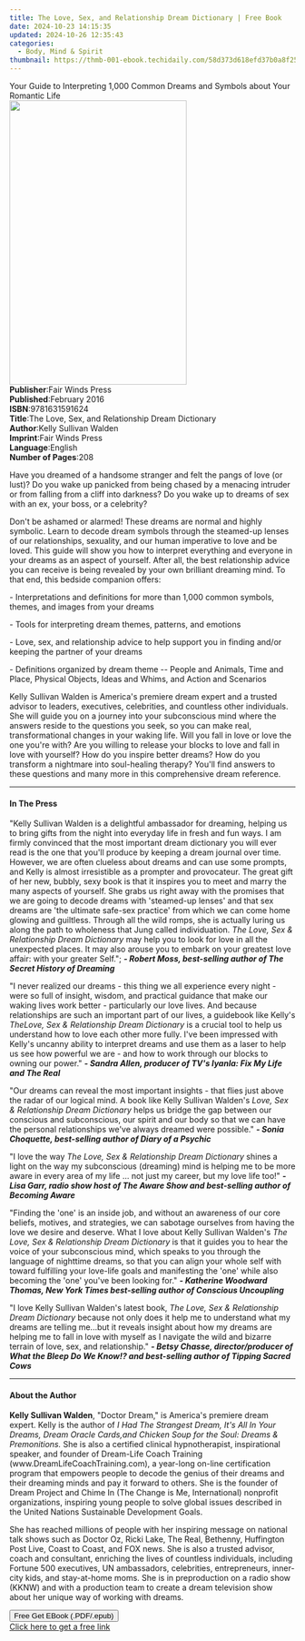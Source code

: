 ```yaml
---
title: The Love, Sex, and Relationship Dream Dictionary | Free Book
date: 2024-10-23 14:15:35
updated: 2024-10-26 12:35:43
categories:
  - Body, Mind & Spirit
thumbnail: https://thmb-001-ebook.techidaily.com/58d373d618efd37b0a8f25166878c957c30a7aa4a4db0341dc76186a65476396.jpg
---
```

<main id="book-container">
  <div class="flex flex-col">
    <div class="book-brief flex-1 py-6 px-4 sm:p-6 md:py-10 md:px-8">
      <!-- brief-->
      <div class="book-brief-main">
        Your Guide to Interpreting 1,000 Common Dreams and Symbols about Your
        Romantic Life
      </div>
    </div>
    <div
      class="book-meta-info flex-1 grid gap-4 col-start-1 col-end-3 row-start-1 sm:mb-6 sm:grid-cols-4 lg:gap-6 lg:col-start-2 lg:row-end-6 lg:row-span-6 lg:mb-0"
    >
      <div
        class="book-meta-info-left place-content-center mt-4 p-4 text-sm leading-6 col-start-2 col-span-2 dark:text-slate-400"
      >
        <img
          class="w-full h-500 object-cover rounded-lg sm:h-255 sm:col-span-2 lg:col-span-full"
          src="https://img-001-ebook.techidaily.com/95ac7601411e88883d28bf3e07383636d820f8fc1f15f51a2980bf8456241462.jpg"
          alt=""
          width="312"
          height="500"
        />
      </div>
      <div
        class="book-meta-info-right mt-2 col-start-1 row-start-2 col-span-3 self-center"
      >
        <!-- meta data  -->
        <div class="flex flex-col px-4 md:px-8">
          <div class="flex-1">
            <strong>Publisher</strong>:<span class="px-2"
              >Fair Winds Press</span
            >
          </div>
          <div class="flex-1">
            <strong>Published</strong>:<span class="px-2">February 2016</span>
          </div>
          <div class="flex-1">
            <strong>ISBN</strong>:<span class="px-2">9781631591624</span>
          </div>
          <div class="flex-1">
            <strong>Title</strong>:<span class="px-2"
              >The Love, Sex, and Relationship Dream Dictionary</span
            >
          </div>
          <div class="flex-1">
            <strong>Author</strong>:<span class="px-2"
              >Kelly Sullivan Walden</span
            >
          </div>
          <div class="flex-1">
            <strong>Imprint</strong>:<span class="px-2">Fair Winds Press</span>
          </div>
          <div class="flex-1">
            <strong>Language</strong>:<span class="px-2">English</span>
          </div>
          <div class="flex-1">
            <strong>Number of Pages</strong>:<span class="px-2">208</span>
          </div>
        </div>
      </div>
    </div>
    <div class="book-description flex-1 py-6 px-4 sm:p-6 md:py-10 md:px-8">
      <div class="book-description-main">
        <div accordion-content="" id="description">
          <p>
            Have you dreamed of a handsome stranger and felt the pangs of love
            (or lust)? Do you wake up panicked from being chased by a menacing
            intruder or from falling from a cliff into darkness? Do you wake up
            to dreams of sex with an ex, your boss, or a celebrity?
          </p>
          <p>
            Don't be ashamed or alarmed! These dreams are normal and highly
            symbolic. Learn to decode dream symbols through the steamed-up
            lenses of our relationships, sexuality, and our human imperative to
            love and be loved. This guide will show you how to interpret
            everything and everyone in your dreams as an aspect of yourself.
            After all, the best relationship advice you can receive is being
            revealed by your own brilliant dreaming mind. To that end, this
            bedside companion offers:
          </p>
          <p>
            - Interpretations and definitions for more than 1,000 common
            symbols, themes, and images from your dreams
          </p>
          <p>- Tools for interpreting dream themes, patterns, and emotions</p>
          <p>
            - Love, sex, and relationship advice to help support you in finding
            and/or keeping the partner of your dreams
          </p>
          <p>
            - Definitions organized by dream theme -- People and Animals, Time
            and Place, Physical Objects, Ideas and Whims, and Action and
            Scenarios
          </p>
          <p>
            Kelly Sullivan Walden is America's premiere dream expert and a
            trusted advisor to leaders, executives, celebrities, and countless
            other individuals. She will guide you on a journey into your
            subconscious mind where the answers reside to the questions you
            seek, so you can make real, transformational changes in your waking
            life. Will you fall in love or love the one you're with? Are you
            willing to release your blocks to love and fall in love with
            yourself? How do you inspire better dreams? How do you transform a
            nightmare into soul-healing therapy? You'll find answers to these
            questions and many more in this comprehensive dream reference.
          </p>
        </div>
        <div class="accordion-fader"></div>
      </div>
    </div>
    <div class="book-excerpts flex-1 py-6 px-4 sm:p-6 md:py-10 md:px-8">
      <!-- excerpts-->
      <div class="book-excerpts-main">
        <hr />
        <h4 class="placeholder placeholder-heading">
          <span>In The Press</span>
        </h4>
        <p></p>
        <p>
          "Kelly Sullivan Walden is a delightful ambassador for dreaming,
          helping us to bring gifts from the night into everyday life in fresh
          and fun ways. I am firmly convinced that the most important dream
          dictionary you will ever read is the one that you'll produce by
          keeping a dream journal over time. However, we are often clueless
          about dreams and can use some prompts, and Kelly is almost
          irresistible as a prompter and provocateur. The great gift of her new,
          bubbly, sexy book is that it inspires you to meet and marry the many
          aspects of yourself. She grabs us right away with the promises that we
          are going to decode dreams with 'steamed-up lenses' and that sex
          dreams are 'the ultimate safe-sex practice' from which we can come
          home glowing and guiltless. Through all the wild romps, she is
          actually luring us along the path to wholeness that Jung called
          individuation.
          <i>The Love, Sex &amp; Relationship Dream Dictionary</i> may help you
          to look for love in all the unexpected places. It may also arouse you
          to embark on your greatest love affair: with your greater Self.";
          <i
            ><b
              >- Robert Moss, best-selling author of The Secret History of
              Dreaming</b
            ></i
          >
        </p>
        <p>
          "I never realized our dreams - this thing we all experience every
          night - were so full of insight, wisdom, and practical guidance that
          make our waking lives work better - particularly our love lives. And
          because relationships are such an important part of our lives, a
          guidebook like Kelly's <i>The</i
          ><i>Love, Sex &amp; Relationship Dream Dictionary </i>is a crucial
          tool to help us understand how to love each other more fully. I've
          been impressed with Kelly's uncanny ability to interpret dreams and
          use them as a laser to help us see how powerful we are - and how to
          work through our blocks to owning our power."
          <i
            ><b
              >- Sandra Allen, producer of TV's Iyanla: Fix My Life and The
              Real</b
            ></i
          >
        </p>
        <p>
          "Our dreams can reveal the most important insights - that flies just
          above the radar of our logical mind. A book like Kelly Sullivan
          Walden's <i>Love, Sex &amp; Relationship Dream Dictionary</i> helps us
          bridge the gap between our conscious and subconscious, our spirit and
          our body so that we can have the personal relationships we've always
          dreamed were possible."
          <i
            ><b
              >- Sonia Choquette, best-selling author of Diary of a Psychic</b
            ></i
          >
        </p>
        <p>
          "I love the way
          <i>The Love, Sex &amp; Relationship Dream Dictionary</i> shines a
          light on the way my subconscious (dreaming) mind is helping me to be
          more aware in every area of my life ... not just my career, but my
          love life too!"
          <i
            ><b
              >- Lisa Garr, radio show host of The Aware Show and best-selling
              author of Becoming Aware</b
            ></i
          >
        </p>
        <p>
          "Finding the 'one' is an inside job, and without an awareness of our
          core beliefs, motives, and strategies, we can sabotage ourselves from
          having the love we desire and deserve. What I love about Kelly
          Sullivan Walden's
          <i>The Love, Sex &amp; Relationship Dream Dictionary</i> is that it
          guides you to hear the voice of your subconscious mind, which speaks
          to you through the language of nighttime dreams, so that you can align
          your whole self with toward fulfilling your love-life goals and
          manifesting the 'one' while also becoming the 'one' you've been
          looking for."
          <i
            ><b
              >- Katherine Woodward Thomas, New York Times best-selling author
              of Conscious Uncoupling</b
            ></i
          >
        </p>
        <p>
          "I love Kelly Sullivan Walden's latest book,
          <i>The Love, Sex &amp; Relationship Dream Dictionary</i> because not
          only does it help me to understand what my dreams are telling me...but
          it reveals insight about how my dreams are helping me to fall in love
          with myself as I navigate the wild and bizarre terrain of love, sex,
          and relationship."
          <i
            ><b
              >- Betsy Chasse, director/producer of What the Bleep Do We Know!?
              and best-selling author of Tipping Sacred Cows</b
            ></i
          >
        </p>
        <p></p>
      </div>
    </div>
    <div class="book-about-author flex-1 py-6 px-4 sm:p-6 md:py-10 md:px-8">
      <!-- about author-->
      <div class="book-main-author-main">
        <hr />
        <h4 class="placeholder placeholder-heading">
          <span>About the Author</span>
        </h4>
        <p></p>
        <p>
          <b>Kelly Sullivan Walden</b>, "Doctor Dream," is America's premiere
          dream expert. Kelly is the author of
          <i
            >I Had The Strangest Dream, It's All In Your Dreams, Dream Oracle
            Cards,</i
          ><i>and Chicken Soup for the Soul: Dreams &amp; Premonitions.</i> She
          is also a certified clinical hypnotherapist, inspirational speaker,
          and founder of Dream-Life Coach Training
          (www.DreamLifeCoachTraining.com), a year-long on-line certification
          program that empowers people to decode the genius of their dreams and
          their dreaming minds and pay it forward to others. She is the founder
          of Dream Project and Chime In (The Change is Me, International)
          nonprofit organizations, inspiring young people to solve global issues
          described in the United Nations Sustainable Development Goals.
        </p>
        <p>
          She has reached millions of people with her inspiring message on
          national talk shows such as Doctor Oz, Ricki Lake, The Real, Bethenny,
          Huffington Post Live, Coast to Coast, and FOX news. She is also a
          trusted advisor, coach and consultant, enriching the lives of
          countless individuals, including Fortune 500 executives, UN
          ambassadors, celebrities, entrepreneurs, inner-city kids, and
          stay-at-home moms. She is in preproduction on a radio show (KKNW) and
          with a production team to create a dream television show about her
          unique way of working with dreams.
        </p>
        <p></p>
      </div>
    </div>
    <div class="book-free-get flex-1 py-6 px-4 sm:p-6 md:py-10 md:px-8">
      <button
        id="btn-free-get"
        class="bg-blue-500 hover:bg-blue-700 text-white font-bold py-2 px-4 rounded"
      >
        Free Get EBook (.PDF/.epub)
      </button>
      <div id="countdown-display" class="px-2 text-lg mt-2"></div>
      <a
        id="free-link"
        class="hidden bg-blue-500 hover:bg-blue-700 text-white font-bold py-2 px-4 rounded"
        href="https://www.ebooks.com/en-us/book/210199738/the-love-sex-and-relationship-dream-dictionary/kelly-sullivan-walden/"
        target="_blank"
        >Click here to get a free link</a
      >
    </div>
    <script>
      let countdownTime = 0;
      let countdownInterval = null;
      document
        .getElementById('btn-free-get')
        .addEventListener('click', startCountdown);
      function startCountdown() {
        countdownTime = new Date().getTime() + 60000 * 3;
        countdownInterval = setInterval(updateCountdown, 1000);
        document.getElementById('btn-free-get').disabled = true;
        document
          .getElementById('btn-free-get')
          .classList.add('bg-gray-500', 'cursor-not-allowed');
      }
      function updateCountdown() {
        let currentTime = new Date().getTime();
        let timeLeft = countdownTime - currentTime;
        let secondsLeft = Math.floor(timeLeft / 1000);
        document.getElementById('countdown-display').innerHTML =
          `Remaining time: ${secondsLeft} seconds.`;
        if (secondsLeft <= 0) {
          clearInterval(countdownInterval);
          document.getElementById('btn-free-get').classList.add('hidden');
          document.getElementById('free-link').classList.remove('hidden');
          document.getElementById('countdown-display').innerHTML = '';
        }
      }
    </script>
  </div>
</main>
